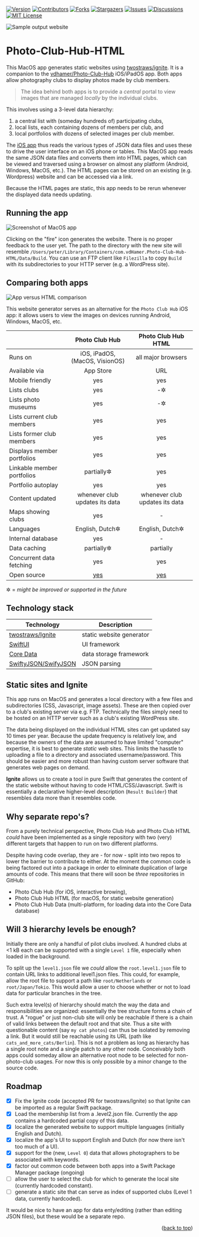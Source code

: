 <div id="top"></div>

[![Version][stable-version]][version-url]
[![Contributors][contributors-shield]][contributors-url]
[![Forks][forks-shield]][forks-url]
[![Stargazers][stars-shield]][stars-url]
[![Issues][issues-shield]][issues-url]
[![Discussions][discussions-shield]][discussions-url]
[![MIT License][license-shield]][license-url]

![Sample output website](images/Screenshot_Ignite.png "Sample output website")

# Photo-Club-Hub-HTML

This MacOS app generates static websites using [twostraws/ignite](https://github.com/twostraws/ignite).
It is a companion to the [vdhamer/Photo-Club-Hub](https://github.com/vdhamer/Photo-Club-Hub) iOS/iPadOS app.
Both apps allow photography clubs to display photos made by club members.

> The idea behind both apps is to provide a _central_ portal to view images that are managed _locally_ by the individual clubs.

This involves using a 3-level data hierarchy: 

1. a central list with (someday hundreds of) participating clubs,
2. local lists, each containing dozens of members per club, and
3. local portfolios with dozens of selected images per club member.

The [iOS app](https://github.com/vdhamer/Photo-Club-Hub) thus reads the various types of JSON data files
and uses these to drive the user interface on an iOS phone or tables.
This MacOS app reads the same JSON data files and converts them into HTML pages,
which can be viewed and traversed using a browser on almost any platform (Android, Windows, MacOS, etc.). 
The HTML pages can be stored on an existing (e.g. Wordpress) website and can be accessed via a link.

Because the HTML pages are static, this app needs to be rerun whenever the displayed data needs updating. 

## Running the app

![Screenshot of MacOS app](images/Screenshot_app.png "Screenshot of MacOS app")

Clicking on the "fire" icon generates the website. There is no proper feedback to the user yet.
The path to the directory with the new site will resemble `/Users/peter/Library/Containers/com.vdHamer.Photo-Club-Hub-HTML/Data/Build`.
You can use an FTP client like `Filezilla` to copy `Build` with its subdirectories to your HTTP server (e.g. a WordPress site).

## Comparing both apps

![App versus HTML comparison](images/Screenshot_comparison.png "side-by-side screenshots")

This website generator serves as an alternative for the `Photo Club Hub` iOS app: 
it allows users to view the images on devices running Android, Windows, MacOS, etc.

| | Photo Club Hub | Photo Club Hub HTML |
| ----------- | :-----------: | :-------: |
| Runs on | iOS, iPadOS, (MacOS, VisionOS) | all major browsers |
| Available via | App Store | URL |
| Mobile friendly | yes | yes |
| Lists clubs | yes | -✲ |
| Lists photo museums | yes | -✲ |
| Lists current club members | yes | yes |
| Lists former club members | yes | yes |
| Displays member portfolios | yes | yes |
| Linkable member portfolios | partially✲ | yes |
| Portfolio autoplay | yes | yes |
| Content updated | whenever club updates its data | whenever club updates its data |
| Maps showing clubs | yes | - |
| Languages | English, Dutch✲ | English, Dutch✲ |
| Internal database | yes | - |
| Data caching | partially✲ | partially |
| Concurrent data fetching | yes | yes |
| Open source | [yes](https://github.com/vdhamer/Photo-Club-Hub) | [yes](https://github.com/vdhamer/Photo-Club-Hub-HTML) |

 ✲ = _might be improved or supported in the future_

## Technology stack

| Technology           | Description                 |
| -------------------- | --------------------------- |
| [twostraws/Ignite](https://github.com/twostraws/ignite.git) | static website generator |
| [SwiftUI](https://developer.apple.com/documentation/coredata) | UI framework |
| [Core Data](https://developer.apple.com/documentation/coredata) | data storage framework |
| [SwiftyJSON/SwifyJSON](https://github.com/SwiftyJSON/SwiftyJSON.git) | JSON parsing |            

## Static sites and Ignite

This app runs on MacOS and generates a local directory with a few files and subdirectories (CSS, Javascript, image assets).
These are then copied over to a club's existing server via e.g. FTP.
Technically the files simply need to be hosted on an HTTP server such as a club's existing WordPress site.

The data being displayed on the individual HTML sites can get updated say 10 times per year.
Because the update frequency is relatively low, and because the owners of the data are assumed to have limited "computer" expertise,
it is best to generate _static_ web sites.
This limits the hasstle to uploading a file to a directory and associated username/password.
This should be easier and more robust than having custom server software that generates web pages on demand.

**Ignite** allows us to create a tool in pure Swift 
that generates the content of the static website without having to code HTML/CSS/Javascript.
Swift is essentially a declarative higher-level description (`Result Builder`) that resembles data more than it resembles code.

## Why separate repo's?

From a purely technical perspective, Photo Club Hub and Photo Club HTML _could_ have been implemented as a single repository
with two (very) different targets that happen to run on two different platforms.

Despite having code overlap, they are - for now - split into two repos to lower the barrier to contribute to either.
At the moment the common code is being factored out into a package in order to eliminate duplication of large amounts of code.
This means that there will soon be _three_ repositories in GitHub:

- Photo Club Hub (for iOS, interactive browing), 
- Photo Club Hub HTML (for macOS, for static website generation)
- Photo Club Hub Data (multi-platform, for loading data into the Core Data database)

## Will 3 hierarchy levels be enough?

Initially there are only a handful of pilot clubs involved. 
A hundred clubs at <1 kB each can be supported with a single `Level 1` file, especially when loaded in the background.

To split up the `level1.json` file we _could_ allow the `root.level1.json` file to contain URL links to additional level1.json files.
This could, for example, allow the root file to support a path like `root/Netherlands` or `root/Japan/Tokio`.
This would allow a user to choose whether or not to load data for particular branches in the tree.

Such extra level(s) of hierarchy should match the way the data and responsibilities are organized: 
essentially the tree structure forms a chain of trust. 
A "rogue" or just non-club site will only be reachable if there is a chain of valid links between the default root and that site.
Thus a site with questionable content (say `my cat photos`) can thus be isolated by removing a link.
But it would still be reachable using its URL (path like `cats_and_more_cats/Berlin`).
This is not a problem as long as hierarchy has a single root note and a single patch to any other node. 
Conceivably both apps could someday allow an alternative root node to be selected for non-photo-club usages.
For now this is only possible by a minor change to the source code.

## Roadmap

- [x] Fix the Ignite code (accepted PR for twostraws/Ignite) so that Ignite can be imported as a regular Swift package.
- [x] Load the membership list from a .level2.json file. Currently the app contains a hardcoded partial copy of this data.
- [x] localize the generated website to support multiple languages (initially English and Dutch).
- [x] localize the app's UI to support English and Dutch (for now there isn't too much of a UI).
- [x] support for the (new, `Level 0`) data that allows photographers to be associated with keywords.
- [x] factor out common code between both apps into a Swift Package Manager package (ongoing)
- [ ] allow the user to select the club for which to generate the local site (currently hardcoded constant).
- [ ] generate a static site that can serve as index of supported clubs (Level 1 data, currently hardcoded).

It would be nice to have an app for data enty/editing (rather than editing JSON files), but these would be a separate repo.

<p align="right">(<a href="#top">back to top</a>)</p>

<!-- MARKDOWN LINKS & IMAGES -->
<!-- https://www.markdownguide.org/basic-syntax/#reference-style-links -->
[stable-version]: https://img.shields.io/github/v/release/vdhamer/Photo-Club-Hub-HTML?style=plastic&color=violet
[version-url]: https://github.com/vdhamer/Photo-Club-Hub-HTML/releases

[contributors-shield]: https://img.shields.io/github/contributors/vdhamer/Photo-Club-Hub-HTML?style=plastic
[contributors-url]: https://github.com/vdhamer/Photo-Club-Hub-HTML/graphs/contributors

[forks-shield]: https://img.shields.io/github/forks/vdhamer/Photo-Club-Hub-HTML?style=plastic&color=teal
[forks-url]: https://github.com/vdhamer/Photo-Club-Hub-HTML/network/members

[stars-shield]: https://img.shields.io/github/stars/vdhamer/Photo-Club-Hub-HTML?style=plastic
[stars-url]: https://github.com/vdhamer/Photo-Club-Hub-HTML/stargazers

[issues-shield]: https://img.shields.io/github/issues/vdhamer/Photo-Club-Hub-HTML?style=plastic
[issues-url]: https://github.com/vdhamer/Photo-Club-Hub-HTML/issues

[discussions-shield]: https://img.shields.io/github/discussions/vdhamer/Photo-Club-Hub-HTML?style=plastic&color=orange
[discussions-url]: https://github.com/vdhamer/Photo-Club-Hub-HTML/discussions

[license-shield]: https://img.shields.io/github/license/vdhamer/Photo-Club-Hub?style=plastic 
[license-url]: https://github.com/vdhamer/Photo-Club-Hub-HTML/blob/main/.github/LICENSE.md

